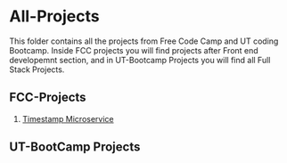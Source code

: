 # All-Projects
This folder contains all the projects from Free Code Camp and UT coding Bootcamp. Inside FCC projects you will find projects after Front end developemnt section, and in UT-Bootcamp Projects you will find all Full Stack Projects. 

## FCC-Projects
1. [Timestamp Microservice](./FCC-Projects/API\sProjects/Timestamp\sMicroservice)



## UT-BootCamp Projects
